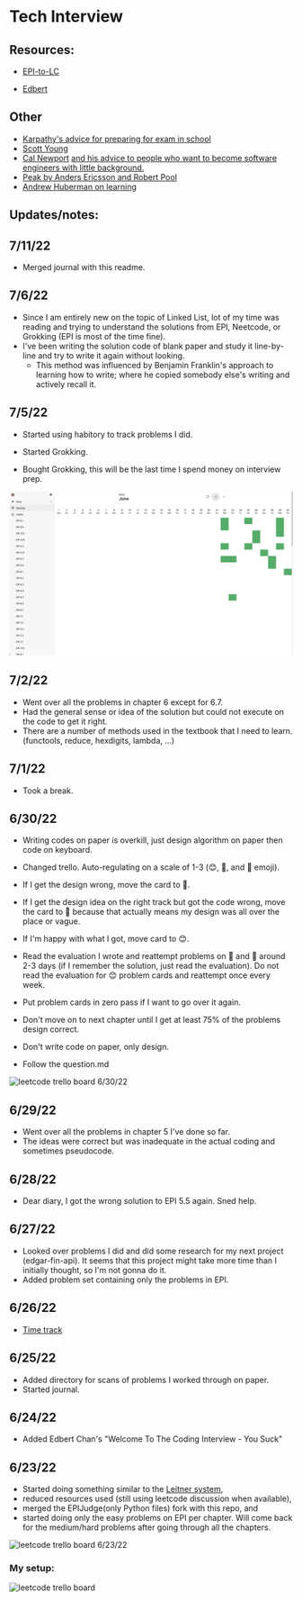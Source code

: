# Tech Interview

## Resources:

- [EPI-to-LC](https://github.com/slgriff/EPI-to-LC)

- [Edbert](https://tinyurl.com/4hdj47mv)

## Other

- [Karpathy's advice for preparing for exam in school](https://cs.stanford.edu/people/karpathy/advice.html)
- [Scott Young](https://www.scotthyoung.com/blog/articles/)
- [Cal Newport](https://www.calnewport.com/blog/) [and his advice to people who want to become software engineers with little background.](https://youtu.be/uS5jlG16zKs)
- [Peak by Anders Ericsson and Robert Pool](https://www.amazon.com/Peak-Secrets-New-Science-Expertise/dp/0544947223/ref=tmm_pap_swatch_0?_encoding=UTF8&qid=&sr=)
- [Andrew Huberman on learning](https://youtu.be/xJ0IBzCjEPk)

## Updates/notes:

## 7/11/22

- Merged journal with this readme.

## 7/6/22

- Since I am entirely new on the topic of Linked List, lot of my time was reading and trying to understand the solutions from EPI, Neetcode, or Grokking (EPI is most of the time fine).
- I've been writing the solution code of blank paper and study it line-by-line and try to write it again without looking.
  - This method was influenced by Benjamin Franklin's approach to learning how to write; where he copied somebody else's writing and actively recall it.

## 7/5/22

- Started using habitory to track problems I did.
- Started Grokking.

- Bought Grokking, this will be the last time I spend money on interview prep.

![habitory](habitory.png)

## 7/2/22

- Went over all the problems in chapter 6 except for 6.7.
- Had the general sense or idea of the solution but could not execute on the code to get it right.
- There are a number of methods used in the textbook that I need to learn. (functools, reduce, hexdigits, lambda, ...)

## 7/1/22

- Took a break.

## 6/30/22

- Writing codes on paper is overkill, just design algorithm on paper then code on keyboard.

- Changed trello. Auto-regulating on a scale of 1-3 (😊, 🤨, and 🙁 emoji).
- If I get the design wrong, move the card to 🙁.
- If I get the design idea on the right track but got the code wrong, move the card to 🙁 because that actually means my design was all over the place or vague.
- If I'm happy with what I got, move card to 😊.
- Read the evaluation I wrote and reattempt problems on 🙁 and 🤨 around 2-3 days (if I remember the solution, just read the evaluation). Do not read the evaluation for 😊 problem cards and reattempt once every week.
- Put problem cards in zero pass if I want to go over it again.
- Don't move on to next chapter until I get at least 75% of the problems design correct.
- Don't write code on paper, only design.
- Follow the question.md

![leetcode trello board 6/30/22](my_trello3.png)

## 6/29/22

- Went over all the problems in chapter 5 I've done so far.
- The ideas were correct but was inadequate in the actual coding and sometimes pseudocode.

## 6/28/22

- Dear diary, I got the wrong solution to EPI 5.5 again. Sned help.

## 6/27/22

- Looked over problems I did and did some research for my next project (edgar-fin-api). It seems that this project might take more time than I initially thought, so I'm not gonna do it.
- Added problem set containing only the problems in EPI.

## 6/26/22

- [Time track](https://docs.google.com/spreadsheets/d/1Jy4TRW5geWFlUVqOwCHh32BZSAPPkbB3LgF2NXbsoaQ/edit?usp=sharing)

## 6/25/22

- Added directory for scans of problems I worked through on paper.
- Started journal.

## 6/24/22

- Added Edbert Chan's "Welcome To The Coding Interview - You Suck"

## 6/23/22

- Started doing something similar to the [Leitner system](https://www.mindedge.com/learning-science/the-leitner-system-how-does-it-work/),
- reduced resources used (still using leetcode discussion when available),
- merged the EPIJudge(only Python files) fork with this repo, and
- started doing only the easy problems on EPI per chapter. Will come back for the medium/hard problems after going through all the chapters.

![leetcode trello board 6/23/22](my_trello2.png)

### My setup:

![leetcode trello board](my_trello.png)
